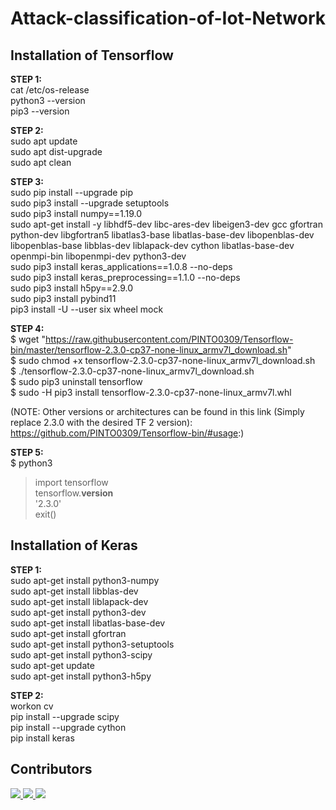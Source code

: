 # Attack-classification-of-Iot-Network


## Installation of Tensorflow 


**STEP 1:**    
cat /etc/os-release   
python3 --version  
pip3 --version 


**STEP 2:**   
sudo apt update  
sudo apt dist-upgrade  
sudo apt clean


**STEP 3:**   
sudo pip install --upgrade pip  
sudo pip3 install --upgrade setuptools  
sudo pip3 install numpy==1.19.0  
sudo apt-get install -y libhdf5-dev libc-ares-dev libeigen3-dev gcc gfortran python-dev libgfortran5 libatlas3-base libatlas-base-dev libopenblas-dev libopenblas-base libblas-dev liblapack-dev cython libatlas-base-dev openmpi-bin libopenmpi-dev python3-dev  
sudo pip3 install keras_applications==1.0.8 --no-deps  
sudo pip3 install keras_preprocessing==1.1.0 --no-deps  
sudo pip3 install h5py==2.9.0  
sudo pip3 install pybind11  
pip3 install -U --user six wheel mock  


**STEP 4:**   
$ wget "https://raw.githubusercontent.com/PINTO0309/Tensorflow-bin/master/tensorflow-2.3.0-cp37-none-linux_armv7l_download.sh"  
$ sudo chmod +x tensorflow-2.3.0-cp37-none-linux_armv7l_download.sh  
$ ./tensorflow-2.3.0-cp37-none-linux_armv7l_download.sh  
$ sudo pip3 uninstall tensorflow  
$ sudo -H pip3 install tensorflow-2.3.0-cp37-none-linux_armv7l.whl  


(NOTE:  Other versions or architectures can be found in this link (Simply replace 2.3.0 with the desired TF 2 version):   
https://github.com/PINTO0309/Tensorflow-bin/#usage:)  


**STEP 5:**   
$ python3   
>import tensorflow  
>tensorflow.__version__  
'2.3.0'  
>exit()  


## Installation of Keras 

**STEP 1:**     
sudo apt-get install python3-numpy  
sudo apt-get install libblas-dev  
sudo apt-get install liblapack-dev  
sudo apt-get install python3-dev   
sudo apt-get install libatlas-base-dev  
sudo apt-get install gfortran  
sudo apt-get install python3-setuptools  
sudo apt-get install python3-scipy  
sudo apt-get update  
sudo apt-get install python3-h5py  


**STEP 2:**     
workon cv  
pip install --upgrade scipy  
pip install --upgrade cython  
pip install keras   

## Contributors

<a href="https://github.com/ameya1301999">
  <img src="https://github.com/ameya1301999.png?size=50">
</a>

<a href="https://github.com/pranjalm04">
  <img src="https://github.com/pranjalm04.png?size=5">
</a>


<a href="https://github.com/raghavtripurwar">
  <img src="https://github.com/raghavtripurwar.png?size=5">
</a>
